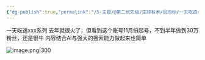 ```yaml
---
{"dg-publish":true,"permalink":"/5-主题/@第二优先级/生财有术/风向标/一天吃透xxx系列/","tags":["生财有术","风向标"],"noteIcon":"1","created":"2024-04-11","updated":"2024-04-12"}
---
```


一天吃透xxx系列 
去年就很火了，但看到这个账号11月份起号，不到半年做到30万粉丝，还是很牛 
内容结合AI与强大的搜索能力做起来也简单

![image.png|300](http://img.xlg.life/images/202404120013890.png)

